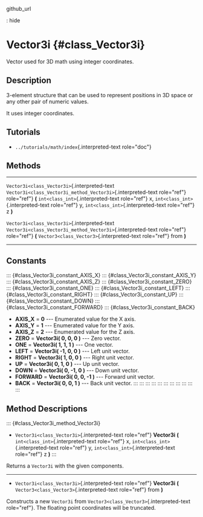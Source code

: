github\_url

:   hide

Vector3i {#class_Vector3i}
========

Vector used for 3D math using integer coordinates.

Description
-----------

3-element structure that can be used to represent positions in 3D space
or any other pair of numeric values.

It uses integer coordinates.

Tutorials
---------

-   `../tutorials/math/index`{.interpreted-text role="doc"}

Methods
-------

  ---------------------------------------------- --------------------------------------------------------------
  `Vector3i<class_Vector3i>`{.interpreted-text   `Vector3i<class_Vector3i_method_Vector3i>`{.interpreted-text
  role="ref"}                                    role="ref"} **(** `int<class_int>`{.interpreted-text
                                                 role="ref"} x, `int<class_int>`{.interpreted-text role="ref"}
                                                 y, `int<class_int>`{.interpreted-text role="ref"} z **)**

  `Vector3i<class_Vector3i>`{.interpreted-text   `Vector3i<class_Vector3i_method_Vector3i>`{.interpreted-text
  role="ref"}                                    role="ref"} **(** `Vector3<class_Vector3>`{.interpreted-text
                                                 role="ref"} from **)**
  ---------------------------------------------- --------------------------------------------------------------

Constants
---------

::: {#class_Vector3i_constant_AXIS_X}
::: {#class_Vector3i_constant_AXIS_Y}
::: {#class_Vector3i_constant_AXIS_Z}
::: {#class_Vector3i_constant_ZERO}
::: {#class_Vector3i_constant_ONE}
::: {#class_Vector3i_constant_LEFT}
::: {#class_Vector3i_constant_RIGHT}
::: {#class_Vector3i_constant_UP}
::: {#class_Vector3i_constant_DOWN}
::: {#class_Vector3i_constant_FORWARD}
::: {#class_Vector3i_constant_BACK}
-   **AXIS\_X** = **0** \-\-- Enumerated value for the X axis.
-   **AXIS\_Y** = **1** \-\-- Enumerated value for the Y axis.
-   **AXIS\_Z** = **2** \-\-- Enumerated value for the Z axis.
-   **ZERO** = **Vector3i( 0, 0, 0 )** \-\-- Zero vector.
-   **ONE** = **Vector3i( 1, 1, 1 )** \-\-- One vector.
-   **LEFT** = **Vector3i( -1, 0, 0 )** \-\-- Left unit vector.
-   **RIGHT** = **Vector3i( 1, 0, 0 )** \-\-- Right unit vector.
-   **UP** = **Vector3i( 0, 1, 0 )** \-\-- Up unit vector.
-   **DOWN** = **Vector3i( 0, -1, 0 )** \-\-- Down unit vector.
-   **FORWARD** = **Vector3i( 0, 0, -1 )** \-\-- Forward unit vector.
-   **BACK** = **Vector3i( 0, 0, 1 )** \-\-- Back unit vector.
:::
:::
:::
:::
:::
:::
:::
:::
:::
:::
:::

Method Descriptions
-------------------

::: {#class_Vector3i_method_Vector3i}
-   `Vector3i<class_Vector3i>`{.interpreted-text role="ref"}
    **Vector3i** **(** `int<class_int>`{.interpreted-text role="ref"} x,
    `int<class_int>`{.interpreted-text role="ref"} y,
    `int<class_int>`{.interpreted-text role="ref"} z **)**
:::

Returns a `Vector3i` with the given components.

------------------------------------------------------------------------

-   `Vector3i<class_Vector3i>`{.interpreted-text role="ref"}
    **Vector3i** **(** `Vector3<class_Vector3>`{.interpreted-text
    role="ref"} from **)**

Constructs a new `Vector3i` from
`Vector3<class_Vector3>`{.interpreted-text role="ref"}. The floating
point coordinates will be truncated.
